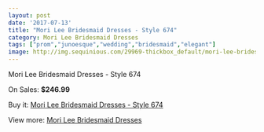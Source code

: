 ```yaml
---
layout: post
date: '2017-07-13'
title: "Mori Lee Bridesmaid Dresses - Style 674"
category: Mori Lee Bridesmaid Dresses
tags: ["prom","junoesque","wedding","bridesmaid","elegant"]
image: http://img.sequinious.com/29969-thickbox_default/mori-lee-bridesmaid-dresses-style-674.jpg
---
```

Mori Lee Bridesmaid Dresses - Style 674

On Sales: **$246.99**
<a href="https://www.sequinious.com/mori-lee-bridesmaid-dresses/5109-mori-lee-bridesmaid-dresses-style-674.html"><amp-img layout="responsive" width="600" height="600" src="//img.sequinious.com/29969-thickbox_default/mori-lee-bridesmaid-dresses-style-674.jpg" alt="Mori Lee Bridesmaid Dresses - Style 674 0" /></a>
<a href="https://www.sequinious.com/mori-lee-bridesmaid-dresses/5109-mori-lee-bridesmaid-dresses-style-674.html"><amp-img layout="responsive" width="600" height="600" src="//img.sequinious.com/29971-thickbox_default/mori-lee-bridesmaid-dresses-style-674.jpg" alt="Mori Lee Bridesmaid Dresses - Style 674 1" /></a>
<a href="https://www.sequinious.com/mori-lee-bridesmaid-dresses/5109-mori-lee-bridesmaid-dresses-style-674.html"><amp-img layout="responsive" width="600" height="600" src="//img.sequinious.com/29970-thickbox_default/mori-lee-bridesmaid-dresses-style-674.jpg" alt="Mori Lee Bridesmaid Dresses - Style 674 2" /></a>

Buy it: [Mori Lee Bridesmaid Dresses - Style 674](https://www.sequinious.com/mori-lee-bridesmaid-dresses/5109-mori-lee-bridesmaid-dresses-style-674.html "Mori Lee Bridesmaid Dresses - Style 674")

View more: [Mori Lee Bridesmaid Dresses](https://www.sequinious.com/43-mori-lee-bridesmaid-dresses "Mori Lee Bridesmaid Dresses")